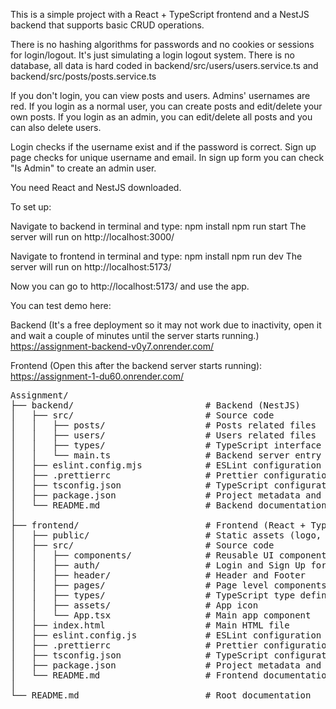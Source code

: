
This is a simple project with a React + TypeScript frontend and a NestJS backend that supports basic CRUD operations.

There is no hashing algorithms for passwords and no cookies or sessions for login/logout. It's just simulating a login logout system.
There is no database, all data is hard coded in backend/src/users/users.service.ts and backend/src/posts/posts.service.ts

If you don't login, you can view posts and users. Admins' usernames are red.
If you login as a normal user, you can create posts and edit/delete your own posts.
If you login as an admin, you can edit/delete all posts and you can also delete users.

Login checks if the username exist and if the password is correct.
Sign up page checks for unique username and email. In sign up form you can check "Is Admin" to create an admin user.

You need React and NestJS downloaded.

To set up:

Navigate to backend in terminal and type:
npm install
npm run start
The server will run on http://localhost:3000/

Navigate to frontend in terminal and type:
npm install
npm run dev
The server will run on http://localhost:5173/

Now you can go to http://localhost:5173/ and use the app.

You can test demo here: 

Backend (It's a free deployment so it may not work due to inactivity, open it and wait a couple of minutes until the server starts running.)
https://assignment-backend-v0y7.onrender.com/

Frontend (Open this after the backend server starts running):
https://assignment-1-du60.onrender.com/



<pre>
Assignment/
├── backend/                         # Backend (NestJS)
│   ├── src/                         # Source code
│   │   ├── posts/                   # Posts related files
│   │   ├── users/                   # Users related files
│   │   ├── types/                   # TypeScript interface definitions
│   │   └── main.ts                  # Backend server entry point
│   ├── eslint.config.mjs            # ESLint configuration
│   ├── .prettierrc                  # Prettier configuration
│   ├── tsconfig.json                # TypeScript configuration
│   ├── package.json                 # Project metadata and dependencies
│   └── README.md                    # Backend documentation
│
├── frontend/                        # Frontend (React + TypeScript)
│   ├── public/                      # Static assets (logo, edit/delete icons)
│   ├── src/                         # Source code
│   │   ├── components/              # Reusable UI components (delete post/user, new post)
│   │   ├── auth/                    # Login and Sign Up forms
│   │   ├── header/                  # Header and Footer
│   │   ├── pages/                   # Page level components (Posts, Users, Profile)
│   │   ├── types/                   # TypeScript type definitions
│   │   ├── assets/                  # App icon
│   │   └── App.tsx                  # Main app component
│   ├── index.html                   # Main HTML file
│   ├── eslint.config.js             # ESLint configuration
│   ├── .prettierrc                  # Prettier configuration
│   ├── tsconfig.json                # TypeScript configuration
│   ├── package.json                 # Project metadata and dependencies
│   └── README.md                    # Frontend documentation
│
└── README.md                        # Root documentation
</pre>
